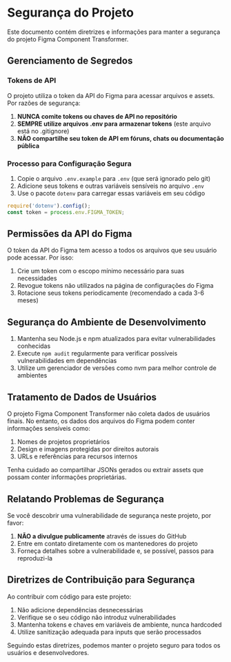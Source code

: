 # Segurança do Projeto

Este documento contém diretrizes e informações para manter a segurança do projeto Figma Component Transformer.

## Gerenciamento de Segredos

### Tokens de API

O projeto utiliza o token da API do Figma para acessar arquivos e assets. Por razões de segurança:

1. **NUNCA comite tokens ou chaves de API no repositório**
2. **SEMPRE utilize arquivos .env para armazenar tokens** (este arquivo está no .gitignore)
3. **NÃO compartilhe seu token de API em fóruns, chats ou documentação pública**

### Processo para Configuração Segura

1. Copie o arquivo `.env.example` para `.env` (que será ignorado pelo git)
2. Adicione seus tokens e outras variáveis sensíveis no arquivo `.env`
3. Use o pacote `dotenv` para carregar essas variáveis em seu código

```javascript
require('dotenv').config();
const token = process.env.FIGMA_TOKEN;
```

## Permissões da API do Figma

O token da API do Figma tem acesso a todos os arquivos que seu usuário pode acessar. Por isso:

1. Crie um token com o escopo mínimo necessário para suas necessidades
2. Revogue tokens não utilizados na página de configurações do Figma
3. Rotacione seus tokens periodicamente (recomendado a cada 3-6 meses)

## Segurança do Ambiente de Desenvolvimento

1. Mantenha seu Node.js e npm atualizados para evitar vulnerabilidades conhecidas
2. Execute `npm audit` regularmente para verificar possíveis vulnerabilidades em dependências
3. Utilize um gerenciador de versões como nvm para melhor controle de ambientes

## Tratamento de Dados de Usuários

O projeto Figma Component Transformer não coleta dados de usuários finais. No entanto, os dados dos arquivos do Figma podem conter informações sensíveis como:

1. Nomes de projetos proprietários
2. Design e imagens protegidas por direitos autorais
3. URLs e referências para recursos internos

Tenha cuidado ao compartilhar JSONs gerados ou extrair assets que possam conter informações proprietárias.

## Relatando Problemas de Segurança

Se você descobrir uma vulnerabilidade de segurança neste projeto, por favor:

1. **NÃO a divulgue publicamente** através de issues do GitHub
2. Entre em contato diretamente com os mantenedores do projeto
3. Forneça detalhes sobre a vulnerabilidade e, se possível, passos para reproduzi-la

## Diretrizes de Contribuição para Segurança

Ao contribuir com código para este projeto:

1. Não adicione dependências desnecessárias
2. Verifique se o seu código não introduz vulnerabilidades
3. Mantenha tokens e chaves em variáveis de ambiente, nunca hardcoded
4. Utilize sanitização adequada para inputs que serão processados

Seguindo estas diretrizes, podemos manter o projeto seguro para todos os usuários e desenvolvedores. 